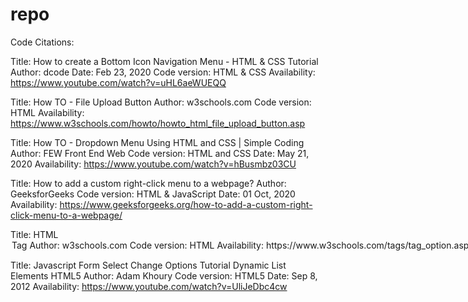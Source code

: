 repo
====

Code Citations:

Title: How to create a Bottom Icon Navigation Menu - HTML & CSS Tutorial
Author: dcode
Date: Feb 23, 2020
Code version: HTML & CSS
Availability: https://www.youtube.com/watch?v=uHL6aeWUEQQ 

Title: How TO - File Upload Button
Author: w3schools.com
Code version: HTML
Availability: https://www.w3schools.com/howto/howto_html_file_upload_button.asp 

Title: How TO - Dropdown Menu Using HTML and CSS | Simple Coding
Author: FEW Front End Web
Code version: HTML and CSS 
Date: May 21, 2020
Availability: https://www.youtube.com/watch?v=hBusmbz03CU

Title: How to add a custom right-click menu to a webpage?
Author: GeeksforGeeks
Code version: HTML & JavaScript
Date: 01 Oct, 2020
Availability: https://www.geeksforgeeks.org/how-to-add-a-custom-right-click-menu-to-a-webpage/

Title: HTML <option> Tag
Author: w3schools.com
Code version: HTML
Availability: https://www.w3schools.com/tags/tag_option.asp

Title: Javascript Form Select Change Options Tutorial Dynamic List Elements HTML5
Author: Adam Khoury
Code version: HTML5
Date: Sep 8, 2012
Availability: https://www.youtube.com/watch?v=UliJeDbc4cw
